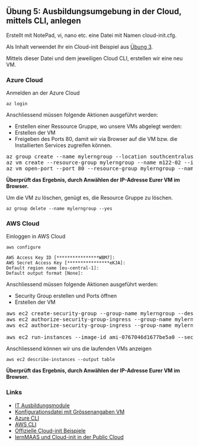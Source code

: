 Übung 5: Ausbildungsumgebung in der Cloud, mittels CLI, anlegen
------------------------------------------------

Erstellt mit NotePad, vi, nano etc. eine Datei mit Namen cloud-init.cfg.

Als Inhalt verwendet Ihr ein Cloud-init Beispiel aus [Übung 3](lernmaas-iac.md).

Mittels dieser Datei und dem jeweiligen Cloud CLI, erstellen wir eine neu VM.

### Azure Cloud

Anmelden an der Azure Cloud 

    az login
 
Anschliessend müssen folgende Aktionen ausgeführt werden:
* Erstellen einer Ressource Gruppe, wo unsere VMs abgelegt werden:    
* Erstellen der VM 
* Freigeben des Ports 80, damit wir via Browser auf die VM bzw. die Installierten Services zugreifen können.

<pre>
az group create --name mylerngroup --location southcentralus
az vm create --resource-group mylerngroup --name m122-02 --image UbuntuLTS --size Standard_D2_v4 --location southcentralus --custom-data cloud-init.cfg    
az vm open-port --port 80 --resource-group mylerngroup --name m122-02
</pre>    
    
**Überprüft das Ergebnis, durch Anwählen der IP-Adresse Eurer VM im Browser.**

Um die VM zu löschen, genügt es, die Resource Gruppe zu löschen.    

    az group delete --name mylerngroup --yes    
    
### AWS Cloud

Einloggen in AWS Cloud

    aws configure
 
    AWS Access Key ID [****************WBM7]:
    AWS Secret Access Key [****************eKJA]:
    Default region name [eu-central-1]:
    Default output format [None]:
    
Anschliessend müssen folgende Aktionen ausgeführt werden:
* Security Group erstellen und Ports öffnen
* Erstellen der VM 

<pre>
aws ec2 create-security-group --group-name mylerngroup --description "Standard Ports"
aws ec2 authorize-security-group-ingress --group-name mylerngroup --protocol tcp --port 22 --cidr 0.0.0.0/0
aws ec2 authorize-security-group-ingress --group-name mylerngroup --protocol tcp --port 80 --cidr 0.0.0.0/0   
    
aws ec2 run-instances --image-id ami-0767046d1677be5a0 --security-group-ids mylerngroup --instance-type t2.micro --count 1 --user-data file://cloud-init.cfg
</pre>

Anschliessend können wir uns die laufenden VMs anzeigen

    aws ec2 describe-instances --output table    
    
**Überprüft das Ergebnis, durch Anwählen der IP-Adresse Eurer VM im Browser.**
        
### Links

* [IT Ausbildungsmodule](https://github.com/tbz-it)
* [Konfigurationsdatei mit Grössenangaben VM](https://github.com/mc-b/lernmaas/blob/master/config.yaml)
* [Azure CLI](https://docs.microsoft.com/en-us/cli/azure/)
* [AWS CLI](https://aws.amazon.com/de/cli/)
* [Offizielle Cloud-init Beispiele](https://cloudinit.readthedocs.io/en/latest/topics/examples.html)
* [lernMAAS und Cloud-init in der Public Cloud](https://github.com/mc-b/lernmaas/tree/master/doc/Cloud)
        
